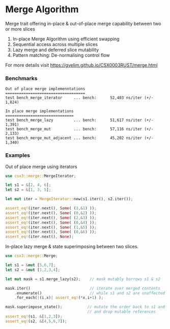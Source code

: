 
# Merge Algorithm
Merge trait offering in-place & out-of-place merge capability between two or more slices

1. In-place Merge Algorithm using efficient swapping
2. Sequential access across multiple slices
3. Lazy merge and deferred slice mutability
4. Pattern matching: De-normalising control flow

For more details visit https://gvelim.github.io/CSX0003RUST/merge.html
### Benchmarks
```
Out of place merge implemenntations
===================================
test bench_merge_iterator     ... bench:      52,403 ns/iter (+/- 1,824)

In place merge implementations
==============================
test bench_merge_lazy         ... bench:      51,617 ns/iter (+/- 1,391)
test bench_merge_mut          ... bench:      57,116 ns/iter (+/- 2,133)
test bench_merge_mut_adjacent ... bench:      45,202 ns/iter (+/- 1,340)
```
### Examples
Out of place merge using iterators
```rust
use csx3::merge::MergeIterator;

let s1 = &[2, 4, 6];
let s2 = &[1, 3, 5];

let mut iter = MergeIterator::new(s1.iter(), s2.iter());

assert_eq!(iter.next(), Some( (3,&1) ));
assert_eq!(iter.next(), Some( (0,&2) ));
assert_eq!(iter.next(), Some( (2,&3) ));
assert_eq!(iter.next(), Some( (0,&4) ));
assert_eq!(iter.next(), Some( (1,&5) ));
assert_eq!(iter.next(), Some( (0,&6) ));
assert_eq!(iter.next(), None);
```
In-place lazy merge & state superimposing between two slices.
```rust
use csx3::merge::Merge;

let s1 = &mut [5,6,7];
let s2 = &mut [1,2,3,4];

let mut mask = s1.merge_lazy(s2);    // mask mutably borrows s1 & s2

mask.iter()                          // iterate over merged contents
    .enumerate()                     // while s1 and s2 are unaffected
    .for_each(|(i,x)| assert_eq!(*x,i+1) );

mask.superimpose_state();           // mutate the order back to s1 and s2
                                    // and drop mutable references
assert_eq!(s1, &[1,2,3]);
assert_eq!(s2, &[4,5,6,7]);
```
